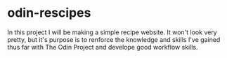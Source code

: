# odin-rescipes
In this project I will be making a simple recipe website. It won't look very pretty, but it's purpose is to renforce the knowledge and skills I've gained thus far with The Odin Project and develope good workflow skills.